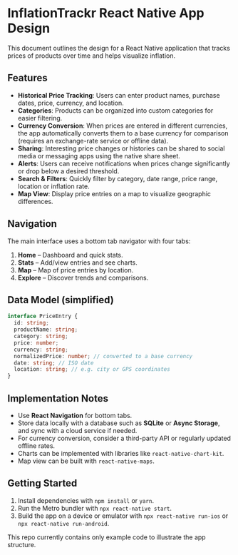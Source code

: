 # InflationTrackr React Native App Design

This document outlines the design for a React Native application that
tracks prices of products over time and helps visualize inflation.

## Features

- **Historical Price Tracking**: Users can enter product names, purchase
  dates, price, currency, and location.
- **Categories**: Products can be organized into custom categories for
  easier filtering.
- **Currency Conversion**: When prices are entered in different
  currencies, the app automatically converts them to a base currency for
  comparison (requires an exchange-rate service or offline data).
- **Sharing**: Interesting price changes or histories can be shared to
  social media or messaging apps using the native share sheet.
- **Alerts**: Users can receive notifications when prices change
  significantly or drop below a desired threshold.
- **Search & Filters**: Quickly filter by category, date range, price
  range, location or inflation rate.
- **Map View**: Display price entries on a map to visualize geographic
  differences.

## Navigation

The main interface uses a bottom tab navigator with four tabs:

1. **Home** – Dashboard and quick stats.
2. **Stats** – Add/view entries and see charts.
3. **Map** – Map of price entries by location.
4. **Explore** – Discover trends and comparisons.

## Data Model (simplified)

```ts
interface PriceEntry {
  id: string;
  productName: string;
  category: string;
  price: number;
  currency: string;
  normalizedPrice: number; // converted to a base currency
  date: string; // ISO date
  location: string; // e.g. city or GPS coordinates
}
```

## Implementation Notes

- Use **React Navigation** for bottom tabs.
- Store data locally with a database such as **SQLite** or **Async
  Storage**, and sync with a cloud service if needed.
- For currency conversion, consider a third-party API or regularly
  updated offline rates.
- Charts can be implemented with libraries like
  `react-native-chart-kit`.
- Map view can be built with `react-native-maps`.

## Getting Started

1. Install dependencies with `npm install` or `yarn`.
2. Run the Metro bundler with `npx react-native start`.
3. Build the app on a device or emulator with `npx react-native run-ios`
   or `npx react-native run-android`.

This repo currently contains only example code to illustrate the app
structure.
